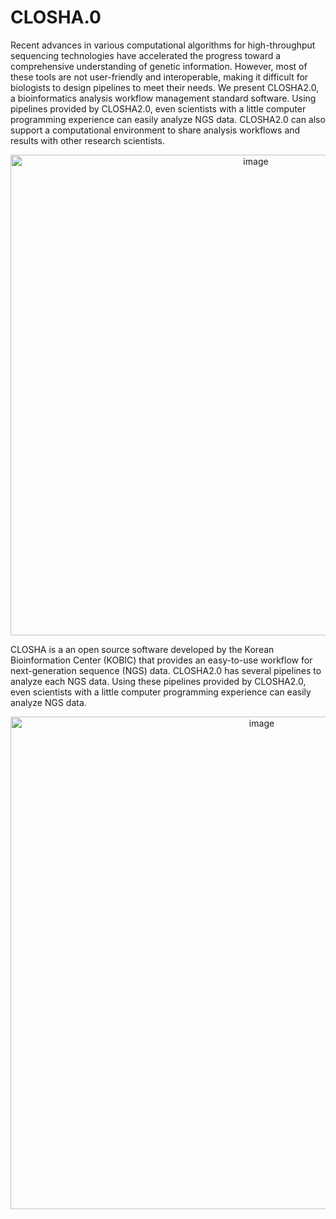 # CLOSHA.0

Recent advances in various computational algorithms for high-throughput sequencing technologies have accelerated the progress toward a comprehensive understanding of genetic information. However, most of these tools are not user-friendly and interoperable, making it difficult for biologists to design pipelines to meet their needs. We present CLOSHA2.0, a bioinformatics analysis workflow management standard software. Using pipelines provided by CLOSHA2.0, even scientists with a little computer programming experience can easily analyze NGS data. CLOSHA2.0 can also support a computational environment to share analysis workflows and results with other research scientists.

<p align="center">
<img width="769" alt="image" src="https://github.com/user-attachments/assets/11bffd04-1f09-41a3-902d-2cee15b20b36">
</p>

CLOSHA is a an open source software developed by the Korean Bioinformation Center (KOBIC) that provides an easy-to-use workflow for next-generation sequence (NGS) data. CLOSHA2.0 has several pipelines to analyze each NGS data. Using these pipelines provided by CLOSHA2.0, even scientists with a little computer programming experience can easily analyze NGS data. 

<p align="center">
<img width="788" alt="image" src="https://github.com/user-attachments/assets/b7d7f859-27fa-4c17-b94f-03aea3195273">
</p>
